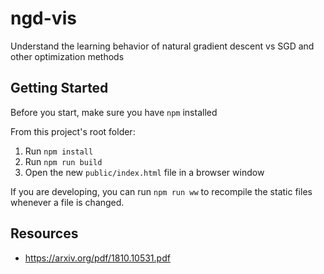 # ngd-vis
Understand the learning behavior of natural gradient descent vs SGD and other optimization methods

## Getting Started
Before you start, make sure you have `npm` installed

From this project's root folder:
1. Run `npm install`
2. Run `npm run build`
3. Open the new `public/index.html` file in a browser window

If you are developing, you can run `npm run ww` to recompile the static files whenever a file is changed.

## Resources
- https://arxiv.org/pdf/1810.10531.pdf
